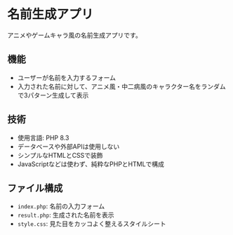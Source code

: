 # 名前生成アプリ

アニメやゲームキャラ風の名前生成アプリです。

## 機能
- ユーザーが名前を入力するフォーム
- 入力された名前に対して、アニメ風・中二病風のキャラクター名をランダムで3パターン生成して表示

## 技術
- 使用言語: PHP 8.3
- データベースや外部APIは使用しない
- シンプルなHTMLとCSSで装飾
- JavaScriptなどは使わず、純粋なPHPとHTMLで構成

## ファイル構成
- `index.php`: 名前の入力フォーム
- `result.php`: 生成された名前を表示
- `style.css`: 見た目をカッコよく整えるスタイルシート

